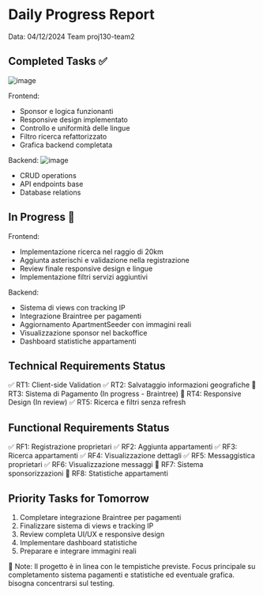 # Daily Progress Report

Data: 04/12/2024 Team proj130-team2

## Completed Tasks ✅
![image](https://github.com/user-attachments/assets/4cffac4f-7286-4cef-8cce-c69e02825319)


Frontend:
- Sponsor e logica funzionanti
- Responsive design implementato
- Controllo e uniformità delle lingue
- Filtro ricerca refattorizzato
- Grafica backend completata

Backend:
![image](https://github.com/user-attachments/assets/4b4c6e3f-29a6-4a91-ba1e-eb2d3d8e7faf)

- CRUD operations
- API endpoints base
- Database relations

## In Progress 🔄

Frontend:
- Implementazione ricerca nel raggio di 20km
- Aggiunta asterischi e validazione nella registrazione
- Review finale responsive design e lingue
- Implementazione filtri servizi aggiuntivi

Backend:
- Sistema di views con tracking IP
- Integrazione Braintree per pagamenti
- Aggiornamento ApartmentSeeder con immagini reali
- Visualizzazione sponsor nel backoffice
- Dashboard statistiche appartamenti

## Technical Requirements Status

✅ RT1: Client-side Validation
✅ RT2: Salvataggio informazioni geografiche
🔄 RT3: Sistema di Pagamento (In progress - Braintree)
🔄 RT4: Responsive Design (In review)
✅ RT5: Ricerca e filtri senza refresh

## Functional Requirements Status

✅ RF1: Registrazione proprietari
✅ RF2: Aggiunta appartamenti
✅ RF3: Ricerca appartamenti
✅ RF4: Visualizzazione dettagli
✅ RF5: Messaggistica proprietari
✅ RF6: Visualizzazione messaggi
🔄 RF7: Sistema sponsorizzazioni
🔄 RF8: Statistiche appartamenti

## Priority Tasks for Tomorrow

1. Completare integrazione Braintree per pagamenti
2. Finalizzare sistema di views e tracking IP
3. Review completa UI/UX e responsive design
4. Implementare dashboard statistiche
5. Preparare e integrare immagini reali

📌 Note: Il progetto è in linea con le tempistiche previste. Focus principale su completamento sistema pagamenti e statistiche ed eventuale grafica.
bisogna concentrarsi sul testing.
